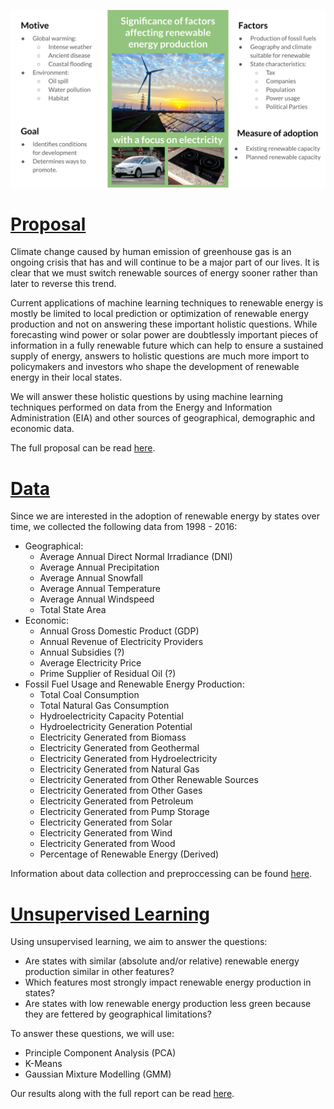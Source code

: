 ![Summary figure](./images/infographic.svg)

# [Proposal](./proposal.md)

Climate change caused by human emission of greenhouse gas is an ongoing crisis that has and will continue to be a major part of our lives. It is clear that we must switch renewable sources of energy sooner rather than later to reverse this trend.

Current applications of machine learning techniques to renewable energy is mostly be limited to local prediction or optimization of renewable energy production and not on answering these important holistic questions. While forecasting wind power or solar power are doubtlessly important pieces of information in a fully renewable future which can help to ensure a sustained supply of energy, answers to holistic questions are much more import to policymakers and investors who shape the development of renewable energy in their local states.

We will answer these holistic questions by using machine learning techniques performed on data from the Energy and Information Administration (EIA) and other sources of geographical, demographic and economic data.

The full proposal can be read [here](./proposal.md).

# [Data](./data.md)

Since we are interested in the adoption of renewable energy by states over time, we collected the following data from 1998 - 2016:
- Geographical:
    + Average Annual Direct Normal Irradiance (DNI)
    + Average Annual Precipitation
    + Average Annual Snowfall
    + Average Annual Temperature
    + Average Annual Windspeed
    + Total State Area
- Economic:
    + Annual Gross Domestic Product (GDP)
    + Annual Revenue of Electricity Providers
    + Annual Subsidies (?)
    + Average Electricity Price
    + Prime Supplier of Residual Oil (?)
- Fossil Fuel Usage and Renewable Energy Production:
    + Total Coal Consumption
    + Total Natural Gas Consumption
    + Hydroelectricity Capacity Potential
    + Hydroelectricity Generation Potential
    + Electricity Generated from Biomass
    + Electricity Generated from Geothermal
    + Electricity Generated from Hydroelectricity
    + Electricity Generated from Natural Gas
    + Electricity Generated from Other Renewable Sources
    + Electricity Generated from Other Gases
    + Electricity Generated from Petroleum
    + Electricity Generated from Pump Storage
    + Electricity Generated from Solar
    + Electricity Generated from Wind
    + Electricity Generated from Wood
    + Percentage of Renewable Energy (Derived)

Information about data collection and preproccessing can be found [here](./data.md).

# [Unsupervised Learning](./unsupervised.md)

Using unsupervised learning, we aim to answer the questions:
- Are states with similar (absolute and/or relative) renewable energy production similar in other features?
- Which features most strongly impact renewable energy production in states?
- Are states with low renewable energy production less green because they are fettered by geographical limitations?

To answer these questions, we will use:
- Principle Component Analysis (PCA)
- K-Means
- Gaussian Mixture Modelling (GMM)

Our results along with the full report can be read [here](./unsupervised.md).